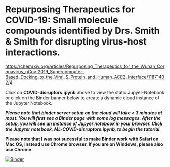 # Repurposing Therapeutics for COVID-19: Small molecule compounds identified by Drs. Smith & Smith for disrupting virus-host interactions. 

https://chemrxiv.org/articles/Repurposing_Therapeutics_for_the_Wuhan_Coronavirus_nCov-2019_Supercomputer-Based_Docking_to_the_Viral_S_Protein_and_Human_ACE2_Interface/11871402/4

Click on **COVID-disruptors.ipynb** above to view the static Jupyer-Notebook or click on the Binder banner below to create a dynamic cloud instance of the Jupyter Notebook. 

***Please note that binder server setup on the cloud will take < 3 minutes at most. You will first see a Binder page with some log messages. After the setup, you will see an instance of Jupyer notebook in your browser. Click the Jupyter notebook, ML-COVID-disruptors.ipynb, to begin the tutorial***.

**Please note that I was not sucessful to make Binder work with Safari on Mac OS, instead use Chrome browser. If you are on Windows, please also use Chrome.**

[![Binder](https://mybinder.org/badge_logo.svg)](https://mybinder.org/v2/gh/ravichas/nCoV-2019S-protein-disruptors/master)

